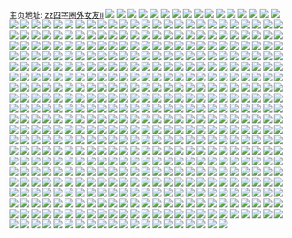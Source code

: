 主页地址: [zz四字圈外女友ii](https://weibo.com/u/6124136981) 
![](https://wx4.sinaimg.cn/mw2000/006GsfMVly1h9l3xnkixhj335s2dcb2c.jpg) 
![](https://wx4.sinaimg.cn/mw2000/006GsfMVly1h9l3xpb821j335s2dc4qr.jpg) 
![](https://wx4.sinaimg.cn/mw2000/006GsfMVly1h9l3xl2fk0j335s2dce82.jpg) 
![](https://wx4.sinaimg.cn/mw2000/006GsfMVly1h9l3xs07awj335s2dc4qr.jpg) 
![](https://wx4.sinaimg.cn/mw2000/006GsfMVly1h9l3xtmhenj335s2dchdu.jpg) 
![](https://wx4.sinaimg.cn/mw2000/006GsfMVly1h9l3xzg7ypj31kw16ou0z.jpg) 
![](https://wx4.sinaimg.cn/mw2000/006GsfMVly1h9l3xujfpdj335s2dc1kx.jpg) 
![](https://wx4.sinaimg.cn/mw2000/006GsfMVly1h9l3xw56dlj32dd35su0y.jpg) 
![](https://wx4.sinaimg.cn/mw2000/006GsfMVly1h9l3xwipf9j30gt0u0gqg.jpg) 
![](https://wx4.sinaimg.cn/mw2000/006GsfMVly1h9jv05erwoj30xb0h4djj.jpg) 
![](https://wx4.sinaimg.cn/mw2000/006GsfMVly1h9jv055arbj30xa0gc428.jpg) 
![](https://wx4.sinaimg.cn/mw2000/006GsfMVly1h9jm7d4renj30xb11q1kx.jpg) 
![](https://wx4.sinaimg.cn/mw2000/006GsfMVly1h9drv9wgw2j30jx0vcdmg.jpg) 
![](https://wx4.sinaimg.cn/mw2000/006GsfMVly1h9drvbsul4j32dc2dc7wh.jpg) 
![](https://wx4.sinaimg.cn/mw2000/006GsfMVly1h9blprq8lnj30xc0rin01.jpg) 
![](https://wx4.sinaimg.cn/mw2000/006GsfMVly1h9blprw4taj30xc0ijgn9.jpg) 
![](https://wx4.sinaimg.cn/mw2000/006GsfMVly1h9blpribraj30xc0rmad5.jpg) 
![](https://wx4.sinaimg.cn/mw2000/006GsfMVly1h9blps3yf7j30xc0hf76y.jpg) 
![](https://wx4.sinaimg.cn/mw2000/006GsfMVly1h975youuzrj30u01uagro.jpg) 
![](https://wx4.sinaimg.cn/mw2000/006GsfMVly1h975yut7luj30u01uawjd.jpg) 
![](https://wx4.sinaimg.cn/mw2000/006GsfMVly1h9761frr5nj30sk0lggr8.jpg) 
![](https://wx4.sinaimg.cn/mw2000/006GsfMVly1h9761gtijvj31400u0dii.jpg) 
![](https://wx4.sinaimg.cn/mw2000/006GsfMVly1h960cjfhiwj30u025p47p.jpg) 
![](https://wx4.sinaimg.cn/mw2000/006GsfMVly1h94wdn8zwhj30u01b1q7e.jpg) 
![](https://wx4.sinaimg.cn/mw2000/006GsfMVly1h94wdnvshxj31400u0jxy.jpg) 
![](https://wx4.sinaimg.cn/mw2000/006GsfMVly1h93epia6y6j30u0140jxa.jpg) 
![](https://wx4.sinaimg.cn/mw2000/006GsfMVly1h93epiq67ej30u014041p.jpg) 
![](https://wx4.sinaimg.cn/mw2000/006GsfMVly1h911hp0jtgj30u01nq0w3.jpg) 
![](https://wx4.sinaimg.cn/mw2000/006GsfMVly1h906pc3wstj31410u07a8.jpg) 
![](https://wx4.sinaimg.cn/mw2000/006GsfMVly1h906pbqrg9j30u0140tif.jpg) 
![](https://wx4.sinaimg.cn/mw2000/006GsfMVly1h8y3kfy06oj30u0108gr0.jpg) 
![](https://wx4.sinaimg.cn/mw2000/006GsfMVly1h8uh2xx2gwj326z26zx47.jpg) 
![](https://wx4.sinaimg.cn/mw2000/006GsfMVly1h8uh2zh8hkj335s2dcb2b.jpg) 
![](https://wx4.sinaimg.cn/mw2000/006GsfMVly1h8uh4bgnezj32pg2pgkjl.jpg) 
![](https://wx4.sinaimg.cn/mw2000/006GsfMVly1h8qnj8r1ssj30xc3k8qiy.jpg) 
![](https://wx4.sinaimg.cn/mw2000/006GsfMVly1h8pvjycitvj30sg16o7cc.jpg) 
![](https://wx4.sinaimg.cn/mw2000/006GsfMVly1h8pvk0kiarj30u00ymzpp.jpg) 
![](https://wx4.sinaimg.cn/mw2000/006GsfMVly1h8pvjziak4j31400u045y.jpg) 
![](https://wx4.sinaimg.cn/mw2000/006GsfMVly1h8nltnf2wtj30u00u0gog.jpg) 
![](https://wx4.sinaimg.cn/mw2000/006GsfMVly1h8ma2b1v9hj32dc2dckjl.jpg) 
![](https://wx4.sinaimg.cn/mw2000/006GsfMVly1h8k53p21m5j30xb09rabi.jpg) 
![](https://wx4.sinaimg.cn/mw2000/006GsfMVly1h8k53pgphuj30qo0w3dix.jpg) 
![](https://wx4.sinaimg.cn/mw2000/006GsfMVly1h8k53ptyylj30u00u0dic.jpg) 
![](https://wx4.sinaimg.cn/mw2000/006GsfMVly1h8k4q014qhj30u013zwkt.jpg) 
![](https://wx4.sinaimg.cn/mw2000/006GsfMVly1h8k4q0l08kj310h0qoq53.jpg) 
![](https://wx4.sinaimg.cn/mw2000/006GsfMVly1h8ix2gnvs8j30u01uatgt.jpg) 
![](https://wx4.sinaimg.cn/mw2000/006GsfMVly1h8ix2h49gcj30u0140q5p.jpg) 
![](https://wx4.sinaimg.cn/mw2000/006GsfMVly1h8htxwqtokj30xc1vm1j2.jpg) 
![](https://wx4.sinaimg.cn/mw2000/006GsfMVly1h8htxw78fqj30xc21oqfd.jpg) 
![](https://wx4.sinaimg.cn/mw2000/006GsfMVly1h8gmisial6j30xc21o10y.jpg) 
![](https://wx4.sinaimg.cn/mw2000/006GsfMVly1h8fhn22bfcj30xc21oqi4.jpg) 
![](https://wx4.sinaimg.cn/mw2000/006GsfMVly1h8fhn494ygj30xc21o1h0.jpg) 
![](https://wx4.sinaimg.cn/mw2000/006GsfMVly1h8fhn5qffgj30xc21ojy9.jpg) 
![](https://wx4.sinaimg.cn/mw2000/006GsfMVly1h8fhn4z0guj30xc21otgt.jpg) 
![](https://wx4.sinaimg.cn/mw2000/006GsfMVly1h8fhn6fgirj30xc2edb29.jpg) 
![](https://wx4.sinaimg.cn/mw2000/006GsfMVly1h8fhn32ncvj30xc0knjwz.jpg) 
![](https://wx4.sinaimg.cn/mw2000/006GsfMVly1h8fhn4lqz2j30xb0llwhi.jpg) 
![](https://wx4.sinaimg.cn/mw2000/006GsfMVly1h8fhn594h4j30xb0iptcq.jpg) 
![](https://wx4.sinaimg.cn/mw2000/006GsfMVly1h8fhn39vy4j30xc0emq4k.jpg) 
![](https://wx4.sinaimg.cn/mw2000/006GsfMVly1h8c0nuaeivj31s31kmqls.jpg) 
![](https://wx4.sinaimg.cn/mw2000/006GsfMVly1h8c0nw8y5qj31800jwak3.jpg) 
![](https://wx4.sinaimg.cn/mw2000/006GsfMVly1h8c0nvqinhj32dc35su0y.jpg) 
![](https://wx4.sinaimg.cn/mw2000/006GsfMVly1h8c0nxi6aqj32dc35sqv5.jpg) 
![](https://wx4.sinaimg.cn/mw2000/006GsfMVly1h87cuu772uj335s2dce82.jpg) 
![](https://wx4.sinaimg.cn/mw2000/006GsfMVly1h87cuyr5lbj32dc35s1ky.jpg) 
![](https://wx4.sinaimg.cn/mw2000/006GsfMVly1h866teukqcj32cy1puqv5.jpg) 
![](https://wx4.sinaimg.cn/mw2000/006GsfMVly1h866tl1jhqj335s2dcqv6.jpg) 
![](https://wx4.sinaimg.cn/mw2000/006GsfMVly1h866tibixgj32dc35skjn.jpg) 
![](https://wx4.sinaimg.cn/mw2000/006GsfMVly1h866tqq580j335s1rzqv5.jpg) 
![](https://wx4.sinaimg.cn/mw2000/006GsfMVly1h866tp3cc3j335s1rzhdt.jpg) 
![](https://wx4.sinaimg.cn/mw2000/006GsfMVly1h866tm6vhvj335s1rz1kx.jpg) 
![](https://wx4.sinaimg.cn/mw2000/006GsfMVly1h866tmxwmjj30u00u0125.jpg) 
![](https://wx4.sinaimg.cn/mw2000/006GsfMVly1h866tng7izj30u00u0dph.jpg) 
![](https://wx4.sinaimg.cn/mw2000/006GsfMVly1h866tmmkv8j30u00u0wo3.jpg) 
![](https://wx4.sinaimg.cn/mw2000/006GsfMVly1h851eni0k4j30xc21on2o.jpg) 
![](https://wx4.sinaimg.cn/mw2000/006GsfMVly1h851emwlxoj30xb0emn0e.jpg) 
![](https://wx4.sinaimg.cn/mw2000/006GsfMVly1h851emn5iej30xc21o7b8.jpg) 
![](https://wx4.sinaimg.cn/mw2000/006GsfMVly1h851efyl8tj32dh35sx6p.jpg) 
![](https://wx4.sinaimg.cn/mw2000/006GsfMVly1h851elx6n9j32dc35s1l3.jpg) 
![](https://wx4.sinaimg.cn/mw2000/006GsfMVly1h851eittsaj32dc35s4qt.jpg) 
![](https://wx4.sinaimg.cn/mw2000/006GsfMVly1h83uabam69j335s2dc1kz.jpg) 
![](https://wx4.sinaimg.cn/mw2000/006GsfMVly1h83ua5sk5uj30sg1kwtwj.jpg) 
![](https://wx4.sinaimg.cn/mw2000/006GsfMVly1h83ua9cwcmj32dc35sb2a.jpg) 
![](https://wx4.sinaimg.cn/mw2000/006GsfMVly1h83uacnfj8j32dc2dcb29.jpg) 
![](https://wx4.sinaimg.cn/mw2000/006GsfMVly1h82oxka4zfj30sg1kwdzr.jpg) 
![](https://wx4.sinaimg.cn/mw2000/006GsfMVly1h82oxsst0vj32dc2dc4qq.jpg) 
![](https://wx4.sinaimg.cn/mw2000/006GsfMVly1h82oxrhnlvj335s2dcnpe.jpg) 
![](https://wx4.sinaimg.cn/mw2000/006GsfMVly1h82oxnjk1ij32dc35se82.jpg) 
![](https://wx4.sinaimg.cn/mw2000/006GsfMVly1h82oxlrfk0j32dc35sb2a.jpg) 
![](https://wx4.sinaimg.cn/mw2000/006GsfMVly1h82oxjnmvbj32dc35su0y.jpg) 
![](https://wx4.sinaimg.cn/mw2000/006GsfMVly1h82oxpe5bij32dc35su0y.jpg) 
![](https://wx4.sinaimg.cn/mw2000/006GsfMVly1h82oxhfyeyj335s2dc7wi.jpg) 
![](https://wx4.sinaimg.cn/mw2000/006GsfMVly1h82oxq2o6kj30u014019l.jpg) 
![](https://wx4.sinaimg.cn/mw2000/006GsfMVly1h81kfr9tlcj32e035s1ky.jpg) 
![](https://wx4.sinaimg.cn/mw2000/006GsfMVly1h81kft7g3dj32dc35s7wj.jpg) 
![](https://wx4.sinaimg.cn/mw2000/006GsfMVly1h81kl20fsnj30sg2exnog.jpg) 
![](https://wx4.sinaimg.cn/mw2000/006GsfMVly1h7z8jh94hdj30xc21owkb.jpg) 
![](https://wx4.sinaimg.cn/mw2000/006GsfMVly1h7z8jemijbj31s035s1ky.jpg) 
![](https://wx4.sinaimg.cn/mw2000/006GsfMVly1h7z8jgukg2j337k2eou10.jpg) 
![](https://wx4.sinaimg.cn/mw2000/006GsfMVly1h7y7wg9lqsj335s2dc7wj.jpg) 
![](https://wx4.sinaimg.cn/mw2000/006GsfMVly1h7y7wddq0cj32dc35skjm.jpg) 
![](https://wx4.sinaimg.cn/mw2000/006GsfMVly1h7y7wevqw6j32dc35s7wi.jpg) 
![](https://wx4.sinaimg.cn/mw2000/006GsfMVly1h7y7wbx1tmj32j035sqv6.jpg) 
![](https://wx4.sinaimg.cn/mw2000/006GsfMVly1h7wz4erxw7j335s2dcx6q.jpg) 
![](https://wx4.sinaimg.cn/mw2000/006GsfMVly1h7wz4h2ctij32dc35su0y.jpg) 
![](https://wx4.sinaimg.cn/mw2000/006GsfMVly1h7wz4ku9aej32dc35se82.jpg) 
![](https://wx4.sinaimg.cn/mw2000/006GsfMVly1h7wz4ht3lyj30xc21otmu.jpg) 
![](https://wx4.sinaimg.cn/mw2000/006GsfMVly1h7wz4ct7vij31s035s7wi.jpg) 
![](https://wx4.sinaimg.cn/mw2000/006GsfMVly1h7wz4imwuaj30u0140ql6.jpg) 
![](https://wx4.sinaimg.cn/mw2000/006GsfMVly1h7vtc3q0kzj32nr2enkjn.jpg) 
![](https://wx4.sinaimg.cn/mw2000/006GsfMVly1h7vtc1gijhj32dc35sqva.jpg) 
![](https://wx4.sinaimg.cn/mw2000/006GsfMVly1h7vtbtylduj31s035su0x.jpg) 
![](https://wx4.sinaimg.cn/mw2000/006GsfMVly1h7vtbykxnlj32dc35sqv6.jpg) 
![](https://wx4.sinaimg.cn/mw2000/006GsfMVly1h7vtbwsnx1j32dc2dcb2a.jpg) 
![](https://wx4.sinaimg.cn/mw2000/006GsfMVly1h7vtbuvl9zj30sg0sg1ii.jpg) 
![](https://wx4.sinaimg.cn/mw2000/006GsfMVgy1h7vc8p7d4tj30u00u078u.jpg) 
![](https://wx4.sinaimg.cn/mw2000/006GsfMVgy1h7umyefjwqj30xc21oe4m.jpg) 
![](https://wx4.sinaimg.cn/mw2000/006GsfMVgy1h7umyf79owj30xc21o11h.jpg) 
![](https://wx4.sinaimg.cn/mw2000/006GsfMVgy1h7umyfisszj30xb0t3aea.jpg) 
![](https://wx4.sinaimg.cn/mw2000/006GsfMVgy1h7umyhld9lj32dc35s4qr.jpg) 
![](https://wx4.sinaimg.cn/mw2000/006GsfMVgy1h7umr2yrn9j335s2dcnpe.jpg) 
![](https://wx4.sinaimg.cn/mw2000/006GsfMVgy1h7umyiis67j30u0140h3b.jpg) 
![](https://wx4.sinaimg.cn/mw2000/006GsfMVgy1h7telcx51qj30xc21ok62.jpg) 
![](https://wx4.sinaimg.cn/mw2000/006GsfMVgy1h7teldizswj30xc21on8f.jpg) 
![](https://wx4.sinaimg.cn/mw2000/006GsfMVgy1h7r8rjbjtgj30xc0v8k0a.jpg) 
![](https://wx4.sinaimg.cn/mw2000/006GsfMVgy1h7r8ritgo3j30xc21oe65.jpg) 
![](https://wx4.sinaimg.cn/mw2000/006GsfMVgy1h7r8rm1aw7j30xc21otzj.jpg) 
![](https://wx4.sinaimg.cn/mw2000/006GsfMVgy1h7r8u30h0pj30x60in76u.jpg) 
![](https://wx4.sinaimg.cn/mw2000/006GsfMVgy1h7pzf48xnnj30xb0j5gny.jpg) 
![](https://wx4.sinaimg.cn/mw2000/006GsfMVgy1h7pzf0sk49j31be0zkwwm.jpg) 
![](https://wx4.sinaimg.cn/mw2000/006GsfMVgy1h7pzexgc74j31o0190wr5.jpg) 
![](https://wx4.sinaimg.cn/mw2000/006GsfMVgy1h7pzeyoggij31be0zk464.jpg) 
![](https://wx4.sinaimg.cn/mw2000/006GsfMVgy1h7pzeviqthj31be0zkqg5.jpg) 
![](https://wx4.sinaimg.cn/mw2000/006GsfMVgy1h7pzf1re8ej30xb18nwtr.jpg) 
![](https://wx4.sinaimg.cn/mw2000/006GsfMVgy1h7pzetvcicj30xb0v8q5q.jpg) 
![](https://wx4.sinaimg.cn/mw2000/006GsfMVgy1h7pzf3pf99j30xc21oton.jpg) 
![](https://wx4.sinaimg.cn/mw2000/006GsfMVgy1h7pzf2hn5dj30xc21oqbp.jpg) 
![](https://wx4.sinaimg.cn/mw2000/006GsfMVgy1h7pzete2ihj30xc21o7b1.jpg) 
![](https://wx4.sinaimg.cn/mw2000/006GsfMVgy1h7owvlww3oj30xb0x3go3.jpg) 
![](https://wx4.sinaimg.cn/mw2000/006GsfMVgy1h7owvni4zaj30sj1b1gyh.jpg) 
![](https://wx4.sinaimg.cn/mw2000/006GsfMVgy1h7owvpes5dj30xb0vkwho.jpg) 
![](https://wx4.sinaimg.cn/mw2000/006GsfMVgy1h7owvw2wlij30zk12t48b.jpg) 
![](https://wx4.sinaimg.cn/mw2000/006GsfMVgy1h7owvuk0woj31be0zkgx9.jpg) 
![](https://wx4.sinaimg.cn/mw2000/006GsfMVgy1h7owvviocvj30u00u0qbj.jpg) 
![](https://wx4.sinaimg.cn/mw2000/006GsfMVgy1h7owvrckaxj30xc21oax3.jpg) 
![](https://wx4.sinaimg.cn/mw2000/006GsfMVgy1h7owvrv56oj30x80liwhm.jpg) 
![](https://wx4.sinaimg.cn/mw2000/006GsfMVgy1h7owvlepx1j30xc21o11j.jpg) 
![](https://wx4.sinaimg.cn/mw2000/006GsfMVgy1h7owvtxj06j30xb0rj79i.jpg) 
![](https://wx4.sinaimg.cn/mw2000/006GsfMVgy1h7owvt21s7j30zk0zkguu.jpg) 
![](https://wx4.sinaimg.cn/mw2000/006GsfMVgy1h7oavpt9v6j30sb0raqbj.jpg) 
![](https://wx4.sinaimg.cn/mw2000/006GsfMVgy1h7nmme2h3jj30xc0zimzs.jpg) 
![](https://wx4.sinaimg.cn/mw2000/006GsfMVgy1h7nmnzsjczj30u01uaqde.jpg) 
![](https://wx4.sinaimg.cn/mw2000/006GsfMVgy1h7nmmpkgbyj30xc21oapu.jpg) 
![](https://wx4.sinaimg.cn/mw2000/006GsfMVgy1h7nmmmw19zj335s2dcnph.jpg) 
![](https://wx4.sinaimg.cn/mw2000/006GsfMVgy1h7nmmfehmkj312m1hwtyu.jpg) 
![](https://wx4.sinaimg.cn/mw2000/006GsfMVgy1h7nmmj7r7rj32dc35s4qr.jpg) 
![](https://wx4.sinaimg.cn/mw2000/006GsfMVgy1h7n36e5nzyj30xc21odnp.jpg) 
![](https://wx4.sinaimg.cn/mw2000/006GsfMVgy1h7mfyvyoilj32dc35s1l0.jpg) 
![](https://wx4.sinaimg.cn/mw2000/006GsfMVgy1h7mfywy81oj316o16okdw.jpg) 
![](https://wx4.sinaimg.cn/mw2000/006GsfMVgy1h7mfyxh4vcj30ms0sgdpn.jpg) 
![](https://wx4.sinaimg.cn/mw2000/006GsfMVgy1h7l7jrg8q4j30u01uajuw.jpg) 
![](https://wx4.sinaimg.cn/mw2000/006GsfMVgy1h7kda4b95zj30xc21ob29.jpg) 
![](https://wx4.sinaimg.cn/mw2000/006GsfMVgy1h7kda4wyqjj30xc21o0zh.jpg) 
![](https://wx4.sinaimg.cn/mw2000/006GsfMVgy1h7kda5hihmj30xc21odmh.jpg) 
![](https://wx4.sinaimg.cn/mw2000/006GsfMVgy1h7j2lrckpuj30xc21oapl.jpg) 
![](https://wx4.sinaimg.cn/mw2000/006GsfMVgy1h7j2lsgg4kj30xc21o7p1.jpg) 
![](https://wx4.sinaimg.cn/mw2000/006GsfMVgy1h7j2lsumdlj30u0140q4n.jpg) 
![](https://wx4.sinaimg.cn/mw2000/006GsfMVgy1h7j2ltue1tj31kw16o4lw.jpg) 
![](https://wx4.sinaimg.cn/mw2000/006GsfMVgy1h7hvw0xp5sj335s2dc4qr.jpg) 
![](https://wx4.sinaimg.cn/mw2000/006GsfMVgy1h7hvw4pkpdj30xc21ok8z.jpg) 
![](https://wx4.sinaimg.cn/mw2000/006GsfMVgy1h7hvw5xtm0j30xc21owpk.jpg) 
![](https://wx4.sinaimg.cn/mw2000/006GsfMVgy1h7hvwa0e0mj335s35sx6r.jpg) 
![](https://wx4.sinaimg.cn/mw2000/006GsfMVgy1h7hvw3qlifj30u00u0qc1.jpg) 
![](https://wx4.sinaimg.cn/mw2000/006GsfMVgy1h7hvw30oxij31kw35shdt.jpg) 
![](https://wx4.sinaimg.cn/mw2000/006GsfMVgy1h7gr2b6v94j30xb12l0xg.jpg) 
![](https://wx4.sinaimg.cn/mw2000/006GsfMVgy1h7gqz6phx4j30t70uyq8t.jpg) 
![](https://wx4.sinaimg.cn/mw2000/006GsfMVgy1h7gqz670hbj30u00u0wfl.jpg) 
![](https://wx4.sinaimg.cn/mw2000/006GsfMVgy1h7gr0yf412j30u0140gnw.jpg) 
![](https://wx4.sinaimg.cn/mw2000/006GsfMVgy1h7fk6wc5jjj30xc21oqqc.jpg) 
![](https://wx4.sinaimg.cn/mw2000/006GsfMVgy1h7fk74vmcrj30xb1ct11s.jpg) 
![](https://wx4.sinaimg.cn/mw2000/006GsfMVgy1h7fk6wutsfj30xb0pjdka.jpg) 
![](https://wx4.sinaimg.cn/mw2000/006GsfMVgy1h7fk6y06opj30u0140tkf.jpg) 
![](https://wx4.sinaimg.cn/mw2000/006GsfMVgy1h7f7tt0o1pj30xc21on71.jpg) 
![](https://wx4.sinaimg.cn/mw2000/006GsfMVgy1h7f7ttjz4tj30xc21o49g.jpg) 
![](https://wx4.sinaimg.cn/mw2000/006GsfMVgy1h7dbx2nv7tj30u00u0t9o.jpg) 
![](https://wx4.sinaimg.cn/mw2000/006GsfMVgy1h7dbx4lv00j30u0140wnp.jpg) 
![](https://wx4.sinaimg.cn/mw2000/006GsfMVgy1h7dbx3as9gj30u00u0791.jpg) 
![](https://wx4.sinaimg.cn/mw2000/006GsfMVgy1h7dbx3z670j30u00u0jz3.jpg) 
![](https://wx4.sinaimg.cn/mw2000/006GsfMVgy1h7ctnapl7lj31o01907wh.jpg) 
![](https://wx4.sinaimg.cn/mw2000/006GsfMVgy1h7ctn74bpej30wg0uwah5.jpg) 
![](https://wx4.sinaimg.cn/mw2000/006GsfMVgy1h7c1h1bgouj30sg1kwjtg.jpg) 
![](https://wx4.sinaimg.cn/mw2000/006GsfMVgy1h7c1h2lp2kj30sg1kwdjd.jpg) 
![](https://wx4.sinaimg.cn/mw2000/006GsfMVgy1h7c1h6q3xxj30u0140tbp.jpg) 
![](https://wx4.sinaimg.cn/mw2000/006GsfMVgy1h7buuwvyorj30tm0kyq4b.jpg) 
![](https://wx4.sinaimg.cn/mw2000/006GsfMVgy1h7aw95em6cj30xb13k4j5.jpg) 
![](https://wx4.sinaimg.cn/mw2000/006GsfMVgy1h7awegh48ej30xc21otpt.jpg) 
![](https://wx4.sinaimg.cn/mw2000/006GsfMVgy1h7awgcehafj30up0wd0ye.jpg) 
![](https://wx4.sinaimg.cn/mw2000/006GsfMVgy1h78jt4eexdj30xc21odry.jpg) 
![](https://wx4.sinaimg.cn/mw2000/006GsfMVgy1h78g5n4sthj32dc35sx6p.jpg) 
![](https://wx4.sinaimg.cn/mw2000/006GsfMVgy1h771gcy8nwj30xc21otix.jpg) 
![](https://wx4.sinaimg.cn/mw2000/006GsfMVgy1h76wq5mubcj30xc21odvh.jpg) 
![](https://wx4.sinaimg.cn/mw2000/006GsfMVgy1h769ubhotej31951nrhdt.jpg) 
![](https://wx4.sinaimg.cn/mw2000/006GsfMVgy1h769u7v0xqj32dc35skjo.jpg) 
![](https://wx4.sinaimg.cn/mw2000/006GsfMVgy1h769ucf3s2j30sv11qqau.jpg) 
![](https://wx4.sinaimg.cn/mw2000/006GsfMVgy1h769tzv9gaj31o0190k1k.jpg) 
![](https://wx4.sinaimg.cn/mw2000/006GsfMVgy1h753usspjcj30sg27ztbg.jpg) 
![](https://wx4.sinaimg.cn/mw2000/006GsfMVgy1h753utg49zj30xb0mfq3l.jpg) 
![](https://wx4.sinaimg.cn/mw2000/006GsfMVgy1h753uu2j1ij30xb13ldhn.jpg) 
![](https://wx4.sinaimg.cn/mw2000/006GsfMVgy1h753urv75mj30xc21ok80.jpg) 
![](https://wx4.sinaimg.cn/mw2000/006GsfMVgy1h753uv2colj30xc21ok9b.jpg) 
![](https://wx4.sinaimg.cn/mw2000/006GsfMVgy1h753uvjy0bj30sy08n0ur.jpg) 
![](https://wx4.sinaimg.cn/mw2000/006GsfMVgy1h74jvy7z7wj30xc21o453.jpg) 
![](https://wx4.sinaimg.cn/mw2000/006GsfMVgy1h744eestkqj32dc35sb29.jpg) 
![](https://wx4.sinaimg.cn/mw2000/006GsfMVgy1h744elj7wdj32da35s774.jpg) 
![](https://wx4.sinaimg.cn/mw2000/006GsfMVgy1h744exk6uyj32dc2dc1kz.jpg) 
![](https://wx4.sinaimg.cn/mw2000/006GsfMVgy1h744f14p9qj31fy1fynpd.jpg) 
![](https://wx4.sinaimg.cn/mw2000/006GsfMVgy1h744f3atcvj31901o01kx.jpg) 
![](https://wx4.sinaimg.cn/mw2000/006GsfMVgy1h744f4v40qj30xc1gbk6h.jpg) 
![](https://wx4.sinaimg.cn/mw2000/006GsfMVgy1h744f67awkj30xc21o76y.jpg) 
![](https://wx4.sinaimg.cn/mw2000/006GsfMVgy1h744f75id3j30xb0lxn35.jpg) 
![](https://wx4.sinaimg.cn/mw2000/006GsfMVgy1h744e5vljyj30xc21ona9.jpg) 
![](https://wx4.sinaimg.cn/mw2000/006GsfMVgy1h72wcwydnlj30se0yyaj4.jpg) 
![](https://wx4.sinaimg.cn/mw2000/006GsfMVgy1h72wcypls6j31fy1fy1es.jpg) 
![](https://wx4.sinaimg.cn/mw2000/006GsfMVgy1h72wczonmlj31fy1fywmw.jpg) 
![](https://wx4.sinaimg.cn/mw2000/006GsfMVgy1h72wd0dojtj31o01907ai.jpg) 
![](https://wx4.sinaimg.cn/mw2000/006GsfMVgy1h72wiop3g5j31o01907ec.jpg) 
![](https://wx4.sinaimg.cn/mw2000/006GsfMVgy1h72wftkb6wj31fy1fydjt.jpg) 
![](https://wx4.sinaimg.cn/mw2000/006GsfMVgy1h72wcw7id8j30xc0v1gq0.jpg) 
![](https://wx4.sinaimg.cn/mw2000/006GsfMVgy1h72wctpgv6j30xc21odj0.jpg) 
![](https://wx4.sinaimg.cn/mw2000/006GsfMVgy1h72wcuxo64j30xc21o1b6.jpg) 
![](https://wx4.sinaimg.cn/mw2000/006GsfMVgy1h72wcszmumj31800jwwfs.jpg) 
![](https://wx4.sinaimg.cn/mw2000/006GsfMVgy1h72nskgmv8j30tq17raft.jpg) 
![](https://wx4.sinaimg.cn/mw2000/006GsfMVgy1h71gqom4wij31o0190498.jpg) 
![](https://wx4.sinaimg.cn/mw2000/006GsfMVgy1h70lc3d0hrj30mq0p6k6v.jpg) 
![](https://wx4.sinaimg.cn/mw2000/006GsfMVgy1h70fxfmz7pj30me09a40f.jpg) 
![](https://wx4.sinaimg.cn/mw2000/006GsfMVgy1h70fzpdm8nj30xb0gv0wx.jpg) 
![](https://wx4.sinaimg.cn/mw2000/006GsfMVgy1h70fuh4ca7j30xc09m779.jpg) 
![](https://wx4.sinaimg.cn/mw2000/006GsfMVgy1h6yah8kovrj30tq117wfo.jpg) 
![](https://wx4.sinaimg.cn/mw2000/006GsfMVgy1h6vgeypdt1j30xc21othd.jpg) 
![](https://wx4.sinaimg.cn/mw2000/006GsfMVgy1h6tkj3xvqsj30ww0euadt.jpg) 
![](https://wx4.sinaimg.cn/mw2000/006GsfMVgy1h6tkj4ad98j30sg08wdh8.jpg) 
![](https://wx4.sinaimg.cn/mw2000/006GsfMVgy1h6tkj53irrj30xc2rwn92.jpg) 
![](https://wx4.sinaimg.cn/mw2000/006GsfMVgy1h6tkjavgyoj31w01w0u0x.jpg) 
![](https://wx4.sinaimg.cn/mw2000/006GsfMVgy1h6tkjbl67dj30q20jmdgs.jpg) 
![](https://wx4.sinaimg.cn/mw2000/006GsfMVgy1h6tkjc1q09j30zk24xac2.jpg) 
![](https://wx4.sinaimg.cn/mw2000/006GsfMVgy1h6sicaw6ggj30xb0h3dlm.jpg) 
![](https://wx4.sinaimg.cn/mw2000/006GsfMVgy1h6siccwzhxj30xb0fa479.jpg) 
![](https://wx4.sinaimg.cn/mw2000/006GsfMVgy1h6sicboqonj30xb1f9atp.jpg) 
![](https://wx4.sinaimg.cn/mw2000/006GsfMVgy1h6sicccjz2j30xc21o1do.jpg) 
![](https://wx4.sinaimg.cn/mw2000/006GsfMVgy1h6rcyen3iuj30ri0sgn2d.jpg) 
![](https://wx4.sinaimg.cn/mw2000/006GsfMVgy1h6rcyf6ribj30xc0l60y8.jpg) 
![](https://wx4.sinaimg.cn/mw2000/006GsfMVgy1h6pj0xfhnaj30u00u0gpw.jpg) 
![](https://wx4.sinaimg.cn/mw2000/006GsfMVgy1h6pj0y490ij30u00u079j.jpg) 
![](https://wx4.sinaimg.cn/mw2000/006GsfMVgy1h6or7ubuorj31w01w0qt1.jpg) 
![](https://wx4.sinaimg.cn/mw2000/006GsfMVgy1h6or7xdumlj32dc2dc4fp.jpg) 
![](https://wx4.sinaimg.cn/mw2000/006GsfMVgy1h6or806z6uj32dc2dctt7.jpg) 
![](https://wx4.sinaimg.cn/mw2000/006GsfMVgy1h6or8251ijj32dc2dckjl.jpg) 
![](https://wx4.sinaimg.cn/mw2000/006GsfMVgy1h6or846kc5j32dc2dcu0x.jpg) 
![](https://wx4.sinaimg.cn/mw2000/006GsfMVgy1h6or86q7dgj31w01w0e82.jpg) 
![](https://wx4.sinaimg.cn/mw2000/006GsfMVgy1h6or87z6vxj30xc0wok04.jpg) 
![](https://wx4.sinaimg.cn/mw2000/006GsfMVgy1h6or87bdbpj30xc0xk7bi.jpg) 
![](https://wx4.sinaimg.cn/mw2000/006GsfMVgy1h6or88f6z5j30so090mz9.jpg) 
![](https://wx4.sinaimg.cn/mw2000/006GsfMVgy1h6ntd2o5eaj31in35snjc.jpg) 
![](https://wx4.sinaimg.cn/mw2000/006GsfMVgy1h6ntd4s0nhj31in35skjl.jpg) 
![](https://wx4.sinaimg.cn/mw2000/006GsfMVgy1h6ntd1lj30j32dc35sqv5.jpg) 
![](https://wx4.sinaimg.cn/mw2000/006GsfMVgy1h6ntczky46j30xc5c61kx.jpg) 
![](https://wx4.sinaimg.cn/mw2000/006GsfMVgy1h6ntcyl9sej31cs35su0x.jpg) 
![](https://wx4.sinaimg.cn/mw2000/006GsfMVgy1h6ntd77iztj32dc2dc1ky.jpg) 
![](https://wx4.sinaimg.cn/mw2000/006GsfMVgy1h6kd8u7kepj335s2dcqv7.jpg) 
![](https://wx4.sinaimg.cn/mw2000/006GsfMVgy1h6kdacq1nlj30sf06tabv.jpg) 
![](https://wx4.sinaimg.cn/mw2000/006GsfMVgy1h6j8q85nmtj335s2dcu0y.jpg) 
![](https://wx4.sinaimg.cn/mw2000/006GsfMVgy1h6j8q3vigdj335s2dcu0y.jpg) 
![](https://wx4.sinaimg.cn/mw2000/006GsfMVgy1h6j8qbg6plj335s2dc7wi.jpg) 
![](https://wx4.sinaimg.cn/mw2000/006GsfMVgy1h6j8qftld7j32dc35se83.jpg) 
![](https://wx4.sinaimg.cn/mw2000/006GsfMVgy1h6huhw2phij30xc0gsjsd.jpg) 
![](https://wx4.sinaimg.cn/mw2000/006GsfMVgy1h6huhwghl0j30xb05iaaf.jpg) 
![](https://wx4.sinaimg.cn/mw2000/006GsfMVgy1h6fge9dz6zj30sp0s4gnk.jpg) 
![](https://wx4.sinaimg.cn/mw2000/006GsfMVgy1h6fgea2k0jj31o01907qq.jpg) 
![](https://wx4.sinaimg.cn/mw2000/006GsfMVgy1h6eo598y3wj30xb0zvwhd.jpg) 
![](https://wx4.sinaimg.cn/mw2000/006GsfMVgy1h6darh2y88j31400u0go1.jpg) 
![](https://wx4.sinaimg.cn/mw2000/006GsfMVgy1h6dargl5y1j335s2dc4aj.jpg) 
![](https://wx4.sinaimg.cn/mw2000/006GsfMVgy1h6dariow8zj32dc276npd.jpg) 
![](https://wx4.sinaimg.cn/mw2000/006GsfMVgy1h6b4kvtp10j30xc21omzu.jpg) 
![](https://wx4.sinaimg.cn/mw2000/006GsfMVgy1h6b4l195zyj335s2dc7wj.jpg) 
![](https://wx4.sinaimg.cn/mw2000/006GsfMVgy1h6b4l4kuuej32dc35sqv6.jpg) 
![](https://wx4.sinaimg.cn/mw2000/006GsfMVgy1h68phj3zh9j30xc21otat.jpg) 
![](https://wx4.sinaimg.cn/mw2000/006GsfMVgy1h68phgdxv4j30xa0shjse.jpg) 
![](https://wx4.sinaimg.cn/mw2000/006GsfMVgy1h67oiixux4j32db35sb2c.jpg) 
![](https://wx4.sinaimg.cn/mw2000/006GsfMVgy1h67oio4mi1j335s35skjp.jpg) 
![](https://wx4.sinaimg.cn/mw2000/006GsfMVgy1h66iu3lpryj30xc21odhr.jpg) 
![](https://wx4.sinaimg.cn/mw2000/006GsfMVgy1h66iu2wgp5j32dc2d3n4m.jpg) 
![](https://wx4.sinaimg.cn/mw2000/006GsfMVgy1h66iu49sf6j314z0jwgnj.jpg) 
![](https://wx4.sinaimg.cn/mw2000/006GsfMVgy1h65dxmhyzoj30xc21omz2.jpg) 
![](https://wx4.sinaimg.cn/mw2000/006GsfMVgy1h62lqfiew1j30xc21otsp.jpg) 
![](https://wx4.sinaimg.cn/mw2000/006GsfMVgy1h62lqelhe0j322f2hcb2a.jpg) 
![](https://wx4.sinaimg.cn/mw2000/006GsfMVgy1h60kwx3uesj30xc21owgb.jpg) 
![](https://wx4.sinaimg.cn/mw2000/006GsfMVgy1h609c1fmg3j335s2dc4k6.jpg) 
![](https://wx4.sinaimg.cn/mw2000/006GsfMVgy1h609c275zxj30xc21owg7.jpg) 
![](https://wx4.sinaimg.cn/mw2000/006GsfMVgy1h609c30eaoj30xc21odju.jpg) 
![](https://wx4.sinaimg.cn/mw2000/006GsfMVgy1h609c4zva6j329j1rz777.jpg) 
![](https://wx4.sinaimg.cn/mw2000/006GsfMVgy1h5zk5ght7rj30xb0fv751.jpg) 
![](https://wx4.sinaimg.cn/mw2000/006GsfMVgy1h5zk4v7sx3j31400u03zv.jpg) 
![](https://wx4.sinaimg.cn/mw2000/006GsfMVgy1h5x92etwrhj31h41l27wi.jpg) 
![](https://wx4.sinaimg.cn/mw2000/006GsfMVgy1h5x92irb91j32dc2dc7wi.jpg) 
![](https://wx4.sinaimg.cn/mw2000/006GsfMVgy1h5x92mc930j30xc21o0wa.jpg) 
![](https://wx4.sinaimg.cn/mw2000/006GsfMVgy1h5x92n450uj30xc21o77e.jpg) 
![](https://wx4.sinaimg.cn/mw2000/006GsfMVgy1h5x92lf2o1j335s2dc7ct.jpg) 
![](https://wx4.sinaimg.cn/mw2000/006GsfMVgy1h5x92fo5y0j30xc7p1x04.jpg) 
![](https://wx4.sinaimg.cn/mw2000/006GsfMVgy1h5w6dnuu30j31ew35s7wh.jpg) 
![](https://wx4.sinaimg.cn/mw2000/006GsfMVgy1h5w6dpt4e1j32io1w0grn.jpg) 
![](https://wx4.sinaimg.cn/mw2000/006GsfMVgy1h5w6dtzu13j32dc2dcb2d.jpg) 
![](https://wx4.sinaimg.cn/mw2000/006GsfMVgy1h5uwsgyteoj30xu12u42u.jpg) 
![](https://wx4.sinaimg.cn/mw2000/006GsfMVgy1h5uwsdmehmj30jw1800uc.jpg) 
![](https://wx4.sinaimg.cn/mw2000/006GsfMVgy1h5uwshtfvoj30xc7sfjys.jpg) 
![](https://wx4.sinaimg.cn/mw2000/006GsfMVgy1h5uwsicozdj30xc0t7ab3.jpg) 
![](https://wx4.sinaimg.cn/mw2000/006GsfMVgy1h5tu8970rrj335s2dc437.jpg) 
![](https://wx4.sinaimg.cn/mw2000/006GsfMVgy1h5tklhwormj32qf2dc46v.jpg) 
![](https://wx4.sinaimg.cn/mw2000/006GsfMVgy1h5snraoxm5j30u01ny78w.jpg) 
![](https://wx4.sinaimg.cn/mw2000/006GsfMVgy1h5snryqcpdj31400u0tg7.jpg) 
![](https://wx4.sinaimg.cn/mw2000/006GsfMVgy1h5snre1lafj30jw180ah2.jpg) 
![](https://wx4.sinaimg.cn/mw2000/006GsfMVgy1h5snrvjeu3j30u00u00t8.jpg) 
![](https://wx4.sinaimg.cn/mw2000/006GsfMVgy1h5snrsame9j30u070d4dx.jpg) 
![](https://wx4.sinaimg.cn/mw2000/006GsfMVgy1h5snrkxxc1j30u00u0n41.jpg) 
![](https://wx4.sinaimg.cn/mw2000/006GsfMVgy1h5psz5mbfsj32dc2dcn4w.jpg) 
![](https://wx4.sinaimg.cn/mw2000/006GsfMVgy1h5psz1fuv2j32dc2dcn1b.jpg) 
![](https://wx4.sinaimg.cn/mw2000/006GsfMVgy1h5psywsenuj32dc35s4qq.jpg) 
![](https://wx4.sinaimg.cn/mw2000/006GsfMVgy1h5psz9rv2aj32em37knpd.jpg) 
![](https://wx4.sinaimg.cn/mw2000/006GsfMVgy1h5p3zbcd54j30xc21oq8o.jpg) 
![](https://wx4.sinaimg.cn/mw2000/006GsfMVgy1h5p3zc5cqzj30xc21omxv.jpg) 
![](https://wx4.sinaimg.cn/mw2000/006GsfMVgy1h5o0ruu0idj30u01uaafl.jpg) 
![](https://wx4.sinaimg.cn/mw2000/006GsfMVgy1h5o0rw6swxj31800jwwl0.jpg) 
![](https://wx4.sinaimg.cn/mw2000/006GsfMVgy1h5mjrcb372j30u00u0js8.jpg) 
![](https://wx4.sinaimg.cn/mw2000/006GsfMVgy1h5mjrd84bsj30u00u8gp9.jpg) 
![](https://wx4.sinaimg.cn/mw2000/006GsfMVgy1h5mbcrebwyj31400u0jwl.jpg) 
![](https://wx4.sinaimg.cn/mw2000/006GsfMVgy1h5mbcst4mfj30u0140wmj.jpg) 
![](https://wx4.sinaimg.cn/mw2000/006GsfMVgy1h5lo7g4lkej31wo35se84.jpg) 
![](https://wx4.sinaimg.cn/mw2000/006GsfMVgy1h5lo7issmoj31t235sb29.jpg) 
![](https://wx4.sinaimg.cn/mw2000/006GsfMVgy1h5lo7luriij32dc35s1ky.jpg) 
![](https://wx4.sinaimg.cn/mw2000/006GsfMVgy1h5lo7pb093j32dc35shdw.jpg) 
![](https://wx4.sinaimg.cn/mw2000/006GsfMVgy1h5kb3hpj66j30jg0n7wgr.jpg) 
![](https://wx4.sinaimg.cn/mw2000/006GsfMVgy1h5h4hia9edj335s2dcnpe.jpg) 
![](https://wx4.sinaimg.cn/mw2000/006GsfMVgy1h5h4hkny9cj31o0280npd.jpg) 
![](https://wx4.sinaimg.cn/mw2000/006GsfMVgy1h5fxecbs6lj335s2dc4qs.jpg) 
![](https://wx4.sinaimg.cn/mw2000/006GsfMVgy1h5fxdzn7ktj30xb0k0jy6.jpg) 
![](https://wx4.sinaimg.cn/mw2000/006GsfMVgy1h5fxe28r9fj321o0xc174.jpg) 
![](https://wx4.sinaimg.cn/mw2000/006GsfMVgy1h5fxefyhauj335s2dc1ky.jpg) 
![](https://wx4.sinaimg.cn/mw2000/006GsfMVgy1h59m2x40ytj32dc2dcqv5.jpg) 
![](https://wx4.sinaimg.cn/mw2000/006GsfMVgy1h59m2yoqf2j32dc2dc4qq.jpg) 
![](https://wx4.sinaimg.cn/mw2000/006GsfMVgy1h58uxglblhj30u00u0n5i.jpg) 
![](https://wx4.sinaimg.cn/mw2000/006GsfMVgy1h58uxj6sdtj32dc2dc1ky.jpg) 
![](https://wx4.sinaimg.cn/mw2000/006GsfMVgy1h57w17rso0j30xb0gqgn1.jpg) 
![](https://wx4.sinaimg.cn/mw2000/006GsfMVgy1h57nm8cpimj30u00htdie.jpg) 
![](https://wx4.sinaimg.cn/mw2000/006GsfMVgy1h54s369v1ij30xc1q3tdh.jpg) 
![](https://wx4.sinaimg.cn/mw2000/006GsfMVgy1h54rlynxqxj30xc21o0z6.jpg) 
![](https://wx4.sinaimg.cn/mw2000/006GsfMVgy1h54c1483amj30k00lv74m.jpg) 
![](https://wx4.sinaimg.cn/mw2000/006GsfMVgy1h53v2230hej31901o07wh.jpg) 
![](https://wx4.sinaimg.cn/mw2000/006GsfMVgy1h4zj1hmg1dj30xc21o7cz.jpg) 
![](https://wx4.sinaimg.cn/mw2000/006GsfMVgy1h4yidlhy52j335s2dchdw.jpg) 
![](https://wx4.sinaimg.cn/mw2000/006GsfMVgy1h4yidodwccj335s2dc7wk.jpg) 
![](https://wx4.sinaimg.cn/mw2000/006GsfMVgy1h4yiduu4zij32dc2dchdv.jpg) 
![](https://wx4.sinaimg.cn/mw2000/006GsfMVgy1h4yidq5g8ej32dc35se82.jpg) 
![](https://wx4.sinaimg.cn/mw2000/006GsfMVgy1h4yidsep14j335s2dcb2c.jpg) 
![](https://wx4.sinaimg.cn/mw2000/006GsfMVgy1h4yidyydxzj32dc35snph.jpg) 
![](https://wx4.sinaimg.cn/mw2000/006GsfMVgy1h4y2un9mfdj30u0141qc1.jpg) 
![](https://wx4.sinaimg.cn/mw2000/006GsfMVgy1h4y2uonhy2j30u01o0gs3.jpg) 
![](https://wx4.sinaimg.cn/mw2000/006GsfMVgy1h4y2unzlaej30u00u0tc3.jpg) 
![](https://wx4.sinaimg.cn/mw2000/006GsfMVgy1h4y03pj4ztj30u00u0aix.jpg) 
![](https://wx4.sinaimg.cn/mw2000/006GsfMVgy1h4y03qt03wj30u00u0dju.jpg) 
![](https://wx4.sinaimg.cn/mw2000/006GsfMVgy1h4x2gv9zt4j30u0140wm2.jpg) 
![](https://wx4.sinaimg.cn/mw2000/006GsfMVgy1h4x2gwisclj30u0140thm.jpg) 
![](https://wx4.sinaimg.cn/mw2000/006GsfMVgy1h4x2gy4ryij31400u0wou.jpg) 
![](https://wx4.sinaimg.cn/mw2000/006GsfMVgy1h4x2gzep2yj30u0140gvi.jpg) 
![](https://wx4.sinaimg.cn/mw2000/006GsfMVgy1h4x2h0q5coj311q0u0alh.jpg) 
![](https://wx4.sinaimg.cn/mw2000/006GsfMVgy1h4x2h575l4j30u0140gra.jpg) 
![](https://wx4.sinaimg.cn/mw2000/006GsfMVgy1h4x2h30wcxj30u0140tpc.jpg) 
![](https://wx4.sinaimg.cn/mw2000/006GsfMVgy1h4x2h3ze7zj31400u0agm.jpg) 
![](https://wx4.sinaimg.cn/mw2000/006GsfMVgy1h4x2h1lf6oj30u014043x.jpg) 
![](https://wx4.sinaimg.cn/mw2000/006GsfMVgy1h4vxr0zx6ij32eo2eoe82.jpg) 
![](https://wx4.sinaimg.cn/mw2000/006GsfMVgy1h4um5skpe7j31901o0thw.jpg) 
![](https://wx4.sinaimg.cn/mw2000/006GsfMVgy1h4um5uatwgj31901o0b29.jpg) 
![](https://wx4.sinaimg.cn/mw2000/006GsfMVgy1h4u170ihbmj335s2dce83.jpg) 
![](https://wx4.sinaimg.cn/mw2000/006GsfMVgy1h4u173gl89j32dc2dc1ky.jpg) 
![](https://wx4.sinaimg.cn/mw2000/006GsfMVgy1h4tn7higjwj30u013z7bl.jpg) 
![](https://wx4.sinaimg.cn/mw2000/006GsfMVgy1h4tn7qdnpbj30u00xkgpa.jpg) 
![](https://wx4.sinaimg.cn/mw2000/006GsfMVgy1h4tn6ja1xgj30sp0cjq5v.jpg) 
![](https://wx4.sinaimg.cn/mw2000/006GsfMVgy1h4sjc5w8fxj335s2dckjm.jpg) 
![](https://wx4.sinaimg.cn/mw2000/006GsfMVgy1h4sjc72i5sj31w01w01kx.jpg) 
![](https://wx4.sinaimg.cn/mw2000/006GsfMVgy1h4sjc7md9wj30vk0yswo7.jpg) 
![](https://wx4.sinaimg.cn/mw2000/006GsfMVgy1h4rpoixufbj31og2io4qp.jpg) 
![](https://wx4.sinaimg.cn/mw2000/006GsfMVgy1h4rpoe9acbj318g1najz0.jpg) 
![](https://wx4.sinaimg.cn/mw2000/006GsfMVgy1h4rpofe0zgj318g18g44c.jpg) 
![](https://wx4.sinaimg.cn/mw2000/006GsfMVgy1h4rpn0fajyj31a10pc0xe.jpg) 
![](https://wx4.sinaimg.cn/mw2000/006GsfMVgy1h4rpoewueej31nf18gqie.jpg) 
![](https://wx4.sinaimg.cn/mw2000/006GsfMVgy1h4rpodjol2j30os116q8u.jpg) 
![](https://wx4.sinaimg.cn/mw2000/006GsfMVgy1h4rpn144f0j31kw16o14u.jpg) 
![](https://wx4.sinaimg.cn/mw2000/006GsfMVgy1h4rpojjhm2j31kw16odqu.jpg) 
![](https://wx4.sinaimg.cn/mw2000/006GsfMVgy1h4rpn5i3zuj318g18hn3i.jpg) 
![](https://wx4.sinaimg.cn/mw2000/006GsfMVgy1h4rpofufr8j30mw15gdo7.jpg) 
![](https://wx4.sinaimg.cn/mw2000/006GsfMVgy1h4rpn4pz2ij31400u0age.jpg) 
![](https://wx4.sinaimg.cn/mw2000/006GsfMVgy1h4rpn41vp1j31n918gn5g.jpg) 
![](https://wx4.sinaimg.cn/mw2000/006GsfMVgy1h4rpn38r7fj30k00ck75u.jpg) 
![](https://wx4.sinaimg.cn/mw2000/006GsfMVgy1h4rpmzactjj31hc0zmjwb.jpg) 
![](https://wx4.sinaimg.cn/mw2000/006GsfMVgy1h4rlo6lykfj32dc2dcx6p.jpg) 
![](https://wx4.sinaimg.cn/mw2000/006GsfMVgy1h4pbzdnxndj3140140jzq.jpg) 
![](https://wx4.sinaimg.cn/mw2000/006GsfMVgy1h4pbz7rckfj318g1uonap.jpg) 
![](https://wx4.sinaimg.cn/mw2000/006GsfMVgy1h4pbz76ci8j31n918gtjy.jpg) 
![](https://wx4.sinaimg.cn/mw2000/006GsfMVgy1h4pbzd1lvej31kw1kvaze.jpg) 
![](https://wx4.sinaimg.cn/mw2000/006GsfMVgy1h4pbzagl0bj318g18gag0.jpg) 
![](https://wx4.sinaimg.cn/mw2000/006GsfMVgy1h4pbz9yc3bj31ok1hgu0x.jpg) 
![](https://wx4.sinaimg.cn/mw2000/006GsfMVgy1h4p3h0zbhyj31901o0wm2.jpg) 
![](https://wx4.sinaimg.cn/mw2000/006GsfMVgy1h4o2mrlnlfj30xc1kkqif.jpg) 
![](https://wx4.sinaimg.cn/mw2000/006GsfMVgy1h4nw1nsjldj30xc21oakx.jpg) 
![](https://wx4.sinaimg.cn/mw2000/006GsfMVgy1h4n3pprr9qj30jz0pz4ak.jpg) 
![](https://wx4.sinaimg.cn/mw2000/006GsfMVgy1h4n3pqf9zqj31up18gdpj.jpg) 
![](https://wx4.sinaimg.cn/mw2000/006GsfMVgy1h4lr9pc1ljj31901o07wh.jpg) 
![](https://wx4.sinaimg.cn/mw2000/006GsfMVgy1h4lr9o1tzbj30xc21o7k7.jpg) 
![](https://wx4.sinaimg.cn/mw2000/006GsfMVgy1h4lr9pwu70j30t20e875u.jpg) 
![](https://wx4.sinaimg.cn/mw2000/006GsfMVgy1h4ktktk00qj30xc21on3s.jpg) 
![](https://wx4.sinaimg.cn/mw2000/006GsfMVgy1h4kd3sl9x6j31901o07wh.jpg) 
![](https://wx4.sinaimg.cn/mw2000/006GsfMVgy1h4i3bktljkj335s2dc7wi.jpg) 
![](https://wx4.sinaimg.cn/mw2000/006GsfMVgy1h4flmpfmujj30pk0kagpe.jpg) 
![](https://wx4.sinaimg.cn/mw2000/006GsfMVgy1h4flmpumrdj30p8095tae.jpg) 
![](https://wx4.sinaimg.cn/mw2000/006GsfMVgy1h4ewve15hnj32dc2dc7wi.jpg) 
![](https://wx4.sinaimg.cn/mw2000/006GsfMVgy1h4ewvglezjj32eo37ku0y.jpg) 
![](https://wx4.sinaimg.cn/mw2000/006GsfMVgy1h4ewvhesjpj321o0xc4bu.jpg) 
![](https://wx4.sinaimg.cn/mw2000/006GsfMVgy1h4dunp07yvj321o0xctr1.jpg) 
![](https://wx4.sinaimg.cn/mw2000/006GsfMVgy1h4dunv6nr9j321o0xcqgw.jpg) 
![](https://wx4.sinaimg.cn/mw2000/006GsfMVgy1h4dq1rdtocj32ka2eoqv6.jpg) 
![](https://wx4.sinaimg.cn/mw2000/006GsfMVgy1h4dq356vnfj335s2dcnpe.jpg) 
![](https://wx4.sinaimg.cn/mw2000/006GsfMVgy1h4dq3a1r2sj335s2dcx6r.jpg) 
![](https://wx4.sinaimg.cn/mw2000/006GsfMVgy1h4dq3dvpxej335s2dcx6q.jpg) 
![](https://wx4.sinaimg.cn/mw2000/006GsfMVgy1h4dq3jdtk9j335s2dcnpf.jpg) 
![](https://wx4.sinaimg.cn/mw2000/006GsfMVgy1h4dq3kqxegj30xc21one4.jpg) 
![](https://wx4.sinaimg.cn/mw2000/006GsfMVgy1h4aagn0rdzj335s2dcqv5.jpg) 
![](https://wx4.sinaimg.cn/mw2000/006GsfMVgy1h4aagt0mcqj32dc35su0x.jpg) 
![](https://wx4.sinaimg.cn/mw2000/006GsfMVgy1h4aagul34rj30xc21o7ez.jpg) 
![](https://wx4.sinaimg.cn/mw2000/006GsfMVgy1h4aah0alzuj31w01w0x6p.jpg) 
![](https://wx4.sinaimg.cn/mw2000/006GsfMVgy1h4aah7voesj31w01w0tzk.jpg) 
![](https://wx4.sinaimg.cn/mw2000/006GsfMVgy1h4aah97qm6j321o0xcqfu.jpg) 
![](https://wx4.sinaimg.cn/mw2000/006GsfMVgy1h49qgbxsm2j30xc0ipq7o.jpg) 
![](https://wx4.sinaimg.cn/mw2000/006GsfMVgy1h497qq0889j32dc2dckjm.jpg) 
![](https://wx4.sinaimg.cn/mw2000/006GsfMVgy1h497qu8m5aj32dc2dc4qq.jpg) 
![](https://wx4.sinaimg.cn/mw2000/006GsfMVgy1h497r3rpulj32dc2dckjl.jpg) 
![](https://wx4.sinaimg.cn/mw2000/006GsfMVgy1h497r629n9j32dc2dc7wh.jpg) 
![](https://wx4.sinaimg.cn/mw2000/006GsfMVgy1h497r7cmu6j321o0xc1a8.jpg) 
![](https://wx4.sinaimg.cn/mw2000/006GsfMVgy1h497r7wj0rj30xc21on2u.jpg) 
![](https://wx4.sinaimg.cn/mw2000/006GsfMVgy1h47zej7a3tj30zk0qoqbk.jpg) 
![](https://wx4.sinaimg.cn/mw2000/006GsfMVgy1h47zejv3vcj30xc21owrt.jpg) 
![](https://wx4.sinaimg.cn/mw2000/006GsfMVgy1h46vq2z4zoj31400u0wlc.jpg) 
![](https://wx4.sinaimg.cn/mw2000/006GsfMVgy1h46vqajfhgj30u00u0jup.jpg) 
![](https://wx4.sinaimg.cn/mw2000/006GsfMVgy1h46vqjjnn0j31400u0tgm.jpg) 
![](https://wx4.sinaimg.cn/mw2000/006GsfMVgy1h46vqv1d9zj31400u0tez.jpg) 
![](https://wx4.sinaimg.cn/mw2000/006GsfMVgy1h46vr4o911j30u00u0n0y.jpg) 
![](https://wx4.sinaimg.cn/mw2000/006GsfMVgy1h46vrglwpnj30k0168dhz.jpg) 
![](https://wx4.sinaimg.cn/mw2000/006GsfMVgy1h45n5m2vlqj31kw1kwkjl.jpg) 
![](https://wx4.sinaimg.cn/mw2000/006GsfMVgy1h45n5n2r54j31680k0dk2.jpg) 
![](https://wx4.sinaimg.cn/mw2000/006GsfMVgy1h44j7y6tdlj31kw1kw7wh.jpg) 
![](https://wx4.sinaimg.cn/mw2000/006GsfMVgy1h44j81tiufj31kw16onlo.jpg) 
![](https://wx4.sinaimg.cn/mw2000/006GsfMVgy1h44j833py8j31kw16o4qp.jpg) 
![](https://wx4.sinaimg.cn/mw2000/006GsfMVgy1h44j83s1k7j30m60sgaf8.jpg) 
![](https://wx4.sinaimg.cn/mw2000/006GsfMVgy1h43eyh022yj30sg1s07no.jpg) 
![](https://wx4.sinaimg.cn/mw2000/006GsfMVgy1h43eyhlkk8j31400u0jvd.jpg) 
![](https://wx4.sinaimg.cn/mw2000/006GsfMVgy1h43eyiyniej316o1kwwyx.jpg) 
![](https://wx4.sinaimg.cn/mw2000/006GsfMVgy1h43eyke6ndj31701kwkfe.jpg) 
![](https://wx4.sinaimg.cn/mw2000/006GsfMVgy1h43eympimhj31kw1kwhdt.jpg) 
![](https://wx4.sinaimg.cn/mw2000/006GsfMVgy1h43eyn7r9nj30sg0c0abs.jpg) 
![](https://wx4.sinaimg.cn/mw2000/006GsfMVgy1h4264rq4zjj30u00u00xw.jpg) 
![](https://wx4.sinaimg.cn/mw2000/006GsfMVgy1h4264sg4bwj30u00u0grk.jpg) 
![](https://wx4.sinaimg.cn/mw2000/006GsfMVgy1h4264tc0a1j30u00u0wkt.jpg) 
![](https://wx4.sinaimg.cn/mw2000/006GsfMVgy1h4264u1zvfj31400u0wm5.jpg) 
![](https://wx4.sinaimg.cn/mw2000/006GsfMVly1h3zvd18rkfj31kw1kwu0x.jpg) 
![](https://wx4.sinaimg.cn/mw2000/006GsfMVly1h3zvd362t6j31kw1kwkjl.jpg) 
![](https://wx4.sinaimg.cn/mw2000/006GsfMVly1h3zvd45ql6j31kw1kwb1o.jpg) 
![](https://wx4.sinaimg.cn/mw2000/006GsfMVly1h3zvd4h1brj30fg0yowjk.jpg) 
![](https://wx4.sinaimg.cn/mw2000/006GsfMVly1h3zvd4slxuj30jz0w60ve.jpg) 
![](https://wx4.sinaimg.cn/mw2000/006GsfMVly1h3zvd564gdj30k0168dll.jpg) 
![](https://wx4.sinaimg.cn/mw2000/006GsfMVly1h3yoj7dv3sj30k00oy40l.jpg) 
![](https://wx4.sinaimg.cn/mw2000/006GsfMVly1h3yoj7pp4lj30sg0po0yw.jpg) 
![](https://wx4.sinaimg.cn/mw2000/006GsfMVly1h3xkcyy1ltj316o16o4qp.jpg) 
![](https://wx4.sinaimg.cn/mw2000/006GsfMVly1h3xkd04smqj31kw1kw7p2.jpg) 
![](https://wx4.sinaimg.cn/mw2000/006GsfMVly1h3xkd0ktrlj30k00k0dho.jpg) 
![](https://wx4.sinaimg.cn/mw2000/006GsfMVly1h3xkd1001zj30jx0q9tcf.jpg) 
![](https://wx4.sinaimg.cn/mw2000/006GsfMVly1h3we2r46oxj31kw16o7wh.jpg) 
![](https://wx4.sinaimg.cn/mw2000/006GsfMVly1h3we2sqa5yj31kw1kwb29.jpg) 
![](https://wx4.sinaimg.cn/mw2000/006GsfMVly1h3we2t4qv7j30k00jzwhu.jpg) 
![](https://wx4.sinaimg.cn/mw2000/006GsfMVly1h3we2v024qj31kw1kwkjl.jpg) 
![](https://wx4.sinaimg.cn/mw2000/006GsfMVly1h3qokwxn1gj31kw16ok7t.jpg) 
![](https://wx4.sinaimg.cn/mw2000/006GsfMVgy1h33hmfubnwj30jo0mxgpe.jpg) 
![](https://wx4.sinaimg.cn/mw2000/006GsfMVgy1gyyawe9637j30xz0u0n5y.jpg) 
![](https://wx4.sinaimg.cn/mw2000/006GsfMVly1gyx2j74ingj31kw1kw7wh.jpg) 
![](https://wx4.sinaimg.cn/mw2000/006GsfMVly1gyx2j7r8o4j30n00n0ad3.jpg) 
![](https://wx4.sinaimg.cn/mw2000/006GsfMVgy1gy8z6ihqznj31kw1kwaxk.jpg) 
![](https://wx4.sinaimg.cn/mw2000/006GsfMVgy1gy8z6kzjmjj31kw16otu0.jpg) 
![](https://wx4.sinaimg.cn/mw2000/006GsfMVly1gxxdpyvjiaj31vz2io1ky.jpg) 
![](https://wx4.sinaimg.cn/mw2000/006GsfMVly1gxxdq1fuv4j31vz2io1ky.jpg) 
![](https://wx4.sinaimg.cn/mw2000/006GsfMVly1gxxdq2iwwmj31vz2ioe81.jpg) 
![](https://wx4.sinaimg.cn/mw2000/006GsfMVly1gxxdq3sn3xj31rz2inqv5.jpg) 
![](https://wx4.sinaimg.cn/mw2000/006GsfMVly1gxxdq4t4j2j31vx2iokjl.jpg) 
![](https://wx4.sinaimg.cn/mw2000/006GsfMVly1gxxdq63ntsj31vz2io7wh.jpg) 
![](https://wx4.sinaimg.cn/mw2000/006GsfMVgy1gwuodj5nmqj30jk0eodm1.jpg) 
![](https://wx4.sinaimg.cn/mw2000/006GsfMVgy1guknk543kbj60zk0k0tb902.jpg) 
![](https://wx4.sinaimg.cn/mw2000/006GsfMVgy1gtaqnos3d4j30k016878q.jpg) 
![](https://wx4.sinaimg.cn/mw2000/006GsfMVgy1gtaqnpafo7j30k0168gsd.jpg) 
![](https://wx4.sinaimg.cn/mw2000/006GsfMVgy1gshzhsk1jpj33342bc4qr.jpg) 
![](https://wx4.sinaimg.cn/mw2000/006GsfMVgy1gshzi90glrj335s2dce83.jpg) 
![](https://wx4.sinaimg.cn/mw2000/006GsfMVgy1ghzwtrsj3kj31900u0dp2.jpg) 
![](https://wx4.sinaimg.cn/mw2000/006GsfMVgy1ghztxrjwslj30k0168wom.jpg) 
![](https://wx4.sinaimg.cn/mw2000/006GsfMVgy1ghztxs9kjmj30k0168dqo.jpg) 
![](https://wx4.sinaimg.cn/mw2000/006GsfMVgy1ghutwkuhqlj30u00u0dko.jpg) 
![](https://wx4.sinaimg.cn/mw2000/006GsfMVgy1gh3bvl1gd5j32eo2eonpg.jpg) 
![](https://wx4.sinaimg.cn/mw2000/006GsfMVgy1gdgppjfkmqj30jz0gjwp7.jpg) 
